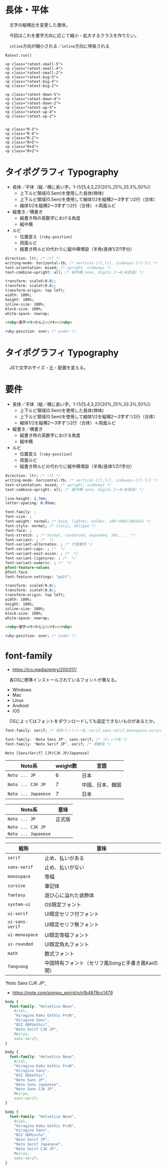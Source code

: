 # 長体・平体

　文字の縦横比を変更した書体。

　今回はこれを書字方向に応じて縮小・拡大するクラスを作りたい。

　`inline`方向が縮小される／`inline`方向に伸長される

```
Ratext.run()

<p class="ratext-small-5">
<p class="ratext-small-4">
<p class="ratext-small-2">
<p class="ratext-big-5">
<p class="ratext-big-4">
<p class="ratext-big-2">

<p class="ratext-down-5">
<p class="ratext-down-4">
<p class="ratext-down-2">
<p class="ratext-up-5">
<p class="ratext-up-4">
<p class="ratext-up-2">


<p class="R-5">
<p class="R-4">
<p class="R-2">
<p class="R+5">
<p class="R+4">
<p class="R+2">
```

# タイポグラフィ Typography

* 長体／平体（縦／横に長い字。1-(1/[5,4,3,2])(20%,25%,33.3%,50%)）
	* 上下ルビ領域(0.5em)を使用した長体(伸体)
	* 上下ルビ領域(0.5em)を使用して縮体1/2を縦横2〜3字ずつ2行（合体）
	* 縮体1/2を縦横2〜3字ずつ2行（合体）＋両面ルビ
* 縦書き／横書き
	* 縦書き時の英数字における角度
	* 縦中横
* ルビ
	* 位置変え（`ruby-position`）
	* 両面ルビ
	* 縦書き時ルビの代わりに縦中横増設（半角(長体1/2)1字分）

```css
direction: ltr; /* rtl */
writing-mode: horizontal-tb; /* vertical-[rl,lr], sideways-[rl-lr] */
text-orientation: mixed; /* upright, sideways */
text-combine-upright: all; /* 縦中横 none, digits 2〜4(未実装) */
```
```css
transform: scaleX(0.8);
transform: scaleY(0.8);
transform-origin: top left;
width: 100%;
height: 100%;
inline-size: 100%;
block-size: 100%;
white-space: nowrap;
```
```html
<ruby>漢字<rt>かんじ</rt></ruby>
```
```css
ruby-position: over; /* under */
```

# タイポグラフィ Typography

　JSで文字のサイズ・比・配置を変える。

<!-- more -->

# 要件

* 長体／平体（縦／横に長い字。1-(1/[5,4,3,2])(20%,25%,33.3%,50%)）
	* 上下ルビ領域(0.5em)を使用した長体(伸体)
	* 上下ルビ領域(0.5em)を使用して縮体1/2を縦横2〜3字ずつ2行（合体）
	* 縮体1/2を縦横2〜3字ずつ2行（合体）＋両面ルビ
* 縦書き／横書き
	* 縦書き時の英数字における角度
	* 縦中横
* ルビ
	* 位置変え（`ruby-position`）
	* 両面ルビ
	* 縦書き時ルビの代わりに縦中横増設（半角(長体1/2)1字分）

```css
direction: ltr; /* rtl */
writing-mode: horizontal-tb; /* vertical-[rl,lr], sideways-[rl-lr] */
text-orientation: mixed; /* upright, sideways */
text-combine-upright: all; /* 縦中横 none, digits 2〜4(未実装) */
```
```css
line-height: 1.7em;
letter-spacing: 0.05em;
```
```css
font-family: :
font-size: ;
font-weight: normal; /* bold, lighter, bolder, 100〜900(100刻み) */
font-style: normal; /* italic, oblique */
font-face: ;
font-stretch: ; /* normal, condensed, expanded, 50%, ... */
font-variant: ; /*  */
font-variant-alternates: ; /* 代替書体 */
font-variant-caps: ; /*  */
font-variant-east-asian: ; /*  */
font-variant-ligatures: ; /*  */
font-variant-numeric: ; /*  */
@font-feature-values
@font-face
font-feature-settings: "palt";
```
```css
transform: scaleX(0.8);
transform: scaleY(0.8);
transform-origin: top left;
width: 100%;
height: 100%;
inline-size: 100%;
block-size: 100%;
white-space: nowrap;
```
```html
<ruby>漢字<rt>かんじ</rt></ruby>
```
```css
ruby-position: over; /* under */
```

# font-family

* https://ics.media/entry/200317/

　各OSに標準インストールされているフォントが異なる。

* Windows
* Mac
* Linux
* Android
* iOS

　OSによってはフォントをダウンロードしても設定できないものがあるとか。

```css
font-family: serif; /* 総称ファミリー名：serif,sans-serif,monospace,cursive,fantasy,system-ui,ui-serif,ui-sans-serif,ui-monospace,ui-rounded,emoji,math,fangsong */
```
```css
font-family: 'Noto Sans JP', sans-serif; /* ゴシック体 */
font-family: 'Noto Serif JP', serif; /* 明朝体 */
```
```
Noto [Sans/Serif] [JP/CJK JP/Japanese]
```

Noto系|weight数|言語
------|--------|----
`Noto ... JP`|6|日本
`Noto ... CJK JP`|7|中国、日本、韓国
`Noto ... Japanese`|7|日本

Noto系|意味
------|----
`Noto ... JP`|正式版
`Noto ... CJK JP`|
`Noto ... Japanese`|



総称|意味
----|----
`serif`|止め、払いがある
`sans-serif`|止め、払いがない
`monospace`|等幅
`cursive`|筆記体
`fantasy`|遊び心に溢れた装飾体
`system-ui`|OS既定フォント
`ui-serif`|UI既定セリフ付フォント
`ui-sans-serif`|UI既定セリフ無フォント
`ui-monospace`|UI既定等幅フォント
`ui-rounded`|UI既定角丸フォント
`math`|数式フォント
`fangsong`|中国特有フォント（セリフ風Songと手書き風Kaiの間）

'Noto Sans CJK JP', 


* https://note.com/sompo_sprint/n/n1b4878cc1479

```css
body {
  font-family: "Helvetica Neue",
    Arial,
    "Hiragino Kaku Gothic ProN",
    "Hiragino Sans",
    "BIZ UDPGothic",
    "Noto Serif CJK JP",
    Meiryo,
    sans-serif;
}
```
```css
body {
  font-family: "Helvetica Neue",
    Arial,
    "Hiragino Kaku Gothic ProN",
    "Hiragino Sans",
    "BIZ UDGothic",
    "Noto Sans JP",
    "Noto Sans Japanese",
    "Noto Sans CJK JP",
    Meiryo,
    sans-serif;
}
```
```css
body {
  font-family: "Helvetica Neue",
    Arial,
    "Hiragino Kaku Gothic ProN",
    "Hiragino Sans",
    "BIZ UDMincho",
    "Noto Serif JP",
    "Noto Serif Japanese",
    "Noto Serif CJK JP",
    Meiryo,
    sans-serif;
}
```
